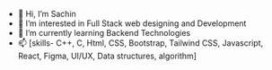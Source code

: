 - 👋 Hi, I’m Sachin
- 👀 I’m interested in Full Stack web designing and Development
- 🌱 I’m currently learning Backend Technologies
- 📫 [skills- C++, C, Html, CSS, Bootstrap, Tailwind CSS, Javascript, React, Figma, UI/UX, Data structures, algorithm]

<!---
Sachinkr30/Sachinkr30 is a ✨ special ✨ repository because its `README.md` (this file) appears on your GitHub profile.
You can click the Preview link to take a look at your changes.
--->
